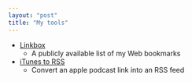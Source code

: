 ```yaml
---
layout: "post"
title: "My tools"
---
```


* [Linkbox](https://alex-esc.github.io/url/linkbox)
	+ A publicly available list of my Web bookmarks
* [iTunes to  RSS](https://alex-esc.github.io/itunes-rss)
	+ Convert an apple podcast link into an RSS feed





<!--
* [Item title](itemlink.com)
	+ description
-->